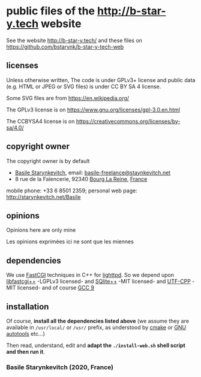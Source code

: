 # public files of the http://b-star-y.tech website

See the website http://b-star-y.tech/ and these files on https://github.com/bstarynk/b-star-y-tech-web

## licenses

Unless otherwise written, The code is under GPLv3+ license and public data
(e.g. HTML or JPEG or SVG files) is under CC BY SA 4 license.

Some SVG files are from https://en.wikipedia.org/

The GPLv3 license is on https://www.gnu.org/licenses/gpl-3.0.en.html 

The CCBYSA4 license is on https://creativecommons.org/licenses/by-sa/4.0/

## copyright owner

The copyright owner is by default

 *  [Basile Starynkevitch](http://starynkevitch.net/Basile/), email:   <basile-freelance@staynkevitch.net>
 *  8 rue de la Faïencerie,
   92340 [Bourg La Reine](https://en.wikipedia.org/wiki/Bourg-la-Reine),
   [France](http://en.wikipedia.org/wiki/France)
   
   mobile phone: +33 6 8501 2359; 
   personal web page: http://starynkevitch.net/Basile

## opinions

Opinions here are only mine

Les opinions exprimées ici ne sont que les miennes


## dependencies

We use [FastCGI](https://en.wikipedia.org/wiki/FastCGI) techniques in
C++ for [lighttpd](https://www.lighttpd.net/). So we depend upon
[libfastcgi++](https://fastcgipp.isatec.ca/) -LGPLv3 licensed- and
[SQlite++](https://github.com/SRombauts/SQLiteCpp) -MIT licensed- and
[UTF-CPP](https://github.com/ww898/utf-cpp) -MIT licensed- and of
course [GCC 9](https://gcc.gnu.org/gcc-9/)


## installation

Of course, **install all the dependencies listed above** (we assume
they are available in `/usr/local/` or `/usr/` prefix, as understood
by [cmake](http://cmake.org/) or [GNU
autotools](https://en.wikipedia.org/wiki/GNU_Autotools) etc...)

Then read, understand, edit and **adapt the `./install-web.sh` shell script and then run it**.

### Basile Starynkevitch (2020, France)
